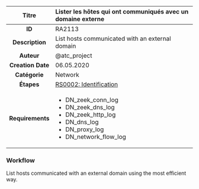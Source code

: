 | Titre                       | Lister les hôtes qui ont communiqués avec un domaine externe         |
|:---------------------------:|:--------------------|
| **ID**                      | RA2113            |
| **Description**             | List hosts communicated with an external domain   |
| **Auteur**                  | @atc_project        |
| **Creation Date**           | 06.05.2020 |
| **Catégorie**                | Network      |
| **Étapes**                   |[RS0002: Identification](../Response_Stages/RS0002.md)| 
| **Requirements** |<ul><li>DN_zeek_conn_log</li><li>DN_zeek_dns_log</li><li>DN_zeek_http_log</li><li>DN_dns_log</li><li>DN_proxy_log</li><li>DN_network_flow_log</li></ul>|

### Workflow

List hosts communicated with an external domain using the most efficient way.  

